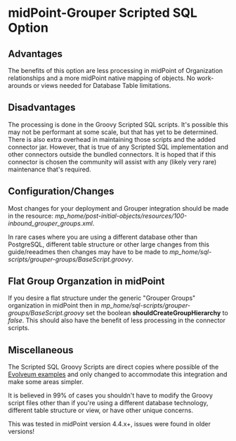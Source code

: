 # midPoint-Grouper Scripted SQL Option

## Advantages
The benefits of this option are less processing in midPoint of Organization relationships and a more
 midPoint native mapping of objects. No work-arounds or views needed for Database Table limitations.


## Disadvantages

The processing is done in the Groovy Scripted SQL scripts. It's possible this may not be performant
 at some scale, but that has yet to be determined. There is also extra overhead in maintaining those scripts
  and the added connector jar. However, that is true of any Scripted SQL implementation and
   other connectors outside the bundled connectors. It is hoped that if this connector is chosen
   the community will assist with any (likely very rare) maintenance that's required.


## Configuration/Changes
Most changes for your deployment and Grouper integration should be made in the resource:
 *mp_home/post-initial-objects/resources/100-inbound_grouper_groups.xml*. 

In rare cases where you are using a different database other than PostgreSQL, different table structure or other 
 large changes from this guide/reeadmes then changes may have to be made to *mp_home/sql-scripts/grouper-groups/BaseScript.groovy*.


## Flat Group Organzation in midPoint

If you desire a flat structure under the generic "Grouper Groups" organization in midPoint then in
*mp_home/sql-scripts/grouper-groups/BaseScript.groovy* set the boolean **shouldCreateGroupHierarchy** to *false*. 
This should also have the benefit of less processing in the connector scripts.

## Miscellaneous

The Scripted SQL Groovy Scripts are direct copies where possible of the [Evolveum examples](https://github.com/Evolveum/midpoint-samples/tree/master/samples/resources/scriptedsql) 
and only changed to  accommodate this integration and make some areas simpler. 

It is believed in 99% of cases you shouldn't have to modify the Groovy script files other than 
 if you're using a different database technology, different table structure or view, or have other unique concerns.


This was tested in midPoint version 4.4.x+, issues were found in older versions!